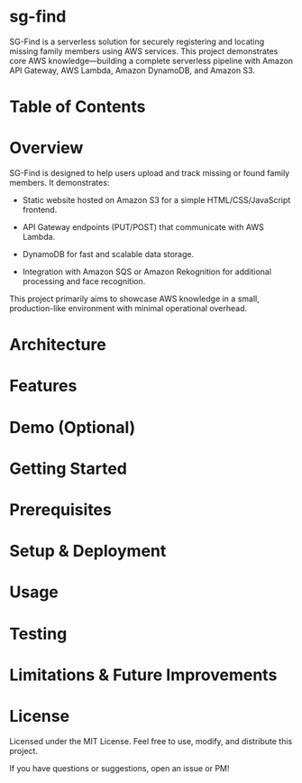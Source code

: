 # sg-find
SG-Find is a serverless solution for securely registering and locating missing family members using AWS services. This project demonstrates core AWS knowledge—building a complete serverless pipeline with Amazon API Gateway, AWS Lambda, Amazon DynamoDB, and Amazon S3.

# Table of Contents

# Overview
SG-Find is designed to help users upload and track missing or found family members. It demonstrates:

- Static website hosted on Amazon S3 for a simple HTML/CSS/JavaScript frontend.

- API Gateway endpoints (PUT/POST) that communicate with AWS Lambda.

- DynamoDB for fast and scalable data storage.

- Integration with Amazon SQS or Amazon Rekognition for additional processing and face recognition.

This project primarily aims to showcase AWS knowledge in a small, production-like environment with minimal operational overhead.
# Architecture

# Features
# Demo (Optional)
# Getting Started
# Prerequisites
# Setup & Deployment
# Usage
# Testing
# Limitations & Future Improvements
# License
Licensed under the MIT License. Feel free to use, modify, and distribute this project.

If you have questions or suggestions, open an issue or PM!
